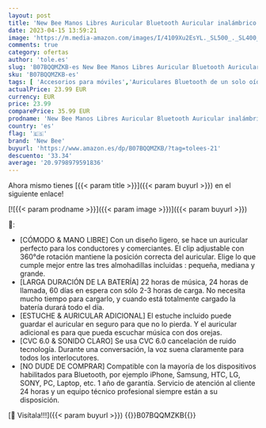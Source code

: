 ```yaml
---
layout: post
title: 'New Bee Manos Libres Auricular Bluetooth Auricular inalámbrico Bluetooth Mano Libre con tecnología de Captura de Voz Clara Auricular Bluetooth para iPhone Samsung Huawei Sony  etc  Negro '
date: 2023-04-15 13:59:21
image: 'https://m.media-amazon.com/images/I/4109Xu2EsYL._SL500_._SL400_.jpg'
comments: true
category: ofertas
author: 'tole.es'
slug: 'B07BQQMZKB-es New Bee Manos Libres Auricular Bluetooth Auricular...'
sku: 'B07BQQMZKB-es'
tags: [ 'Accesorios para móviles','Auriculares Bluetooth de un solo oído','Comunicación móvil y accesorios','Electrónica','iphone','new bee','🇪🇸', ]
actualPrice: 23.99 EUR
currency: EUR
price: 23.99
comparePrice: 35.99 EUR
prodname: 'New Bee Manos Libres Auricular Bluetooth Auricular inalámbrico Bluetooth Mano Libre con tecnología de Captura de Voz Clara Auricular Bluetooth para iPhone Samsung Huawei Sony  etc  Negro '
country: 'es'
flag: '🇪🇸'
brand: 'New Bee'
buyurl: 'https://www.amazon.es/dp/B07BQQMZKB/?tag=tolees-21'
descuento: '33.34'
average: '20.9798979591836'
---
```


Ahora mismo tienes [{{< param title >}}]({{< param buyurl >}}) en el siguiente enlace!

[![{{< param prodname >}}]({{< param image >}})]({{< param buyurl >}})

🔎:

- [CÓMODO & MANO LIBRE] Con un diseño ligero, se hace un auricular perfecto para los conductores y comerciantes. El clip adjustable con 360°de rotación mantiene la posición correcta del auricular. Elige lo que cumple mejor entre las tres almohadillas incluidas : pequeña, mediana y grande.
- [LARGA DURACIÓN DE LA BATERÍA] 22 horas de música, 24 horas de llamada, 60 días en espera con sólo 2-3 horas de carga. No necesita mucho tiempo para cargarlo, y cuando está totalmente cargado la batería durará todo el día.
- [ESTUCHE & AURICULAR ADICIONAL] El estuche incluido puede guardar el auricular en seguro para que no lo pierda. Y el auricular adicional es para que pueda escuchar música con dos orejas.
- [CVC 6.0 & SONIDO CLARO] Se usa CVC 6.0 cancelación de ruido tecnología. Durante una conversación, la voz suena claramente para todos los interlocutores.
- [NO DUDE DE COMPRAR] Compatible con la mayoría de los dispositivos habilitados para Bluetooth, por ejemplo iPhone, Samsung, HTC, LG, SONY, PC, Laptop, etc. 1 año de garantía. Servicio de atención al cliente 24 horas y un equipo técnico profesional siempre están a su disposición.

[🛒 Visítala!!!]({{< param buyurl >}})
{{<world>}}B07BQQMZKB{{</world>}}
